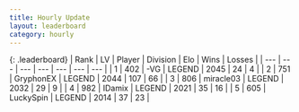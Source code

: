 ```yaml
---
title: Hourly Update
layout: leaderboard
category: hourly
---
```


{: .leaderboard}
| Rank | LV | Player | Division | Elo | Wins | Losses |
| --- | --- | --- | --- | --- | --- | --- |
| <span data-change="0">1</span> | 402 | <span title="ID: 92077">-VG</span> | LEGEND | <span data-change="0">2045</span> | <span data-change="0">24</span> | <span data-change="0">4</span> |
| <span data-change="1">2</span> | 751 | <span title="ID: 315148">GryphonEX</span> | LEGEND | <span data-change="21">2044</span> | <span data-change="5">107</span> | <span data-change="1">66</span> |
| <span data-change="-1">3</span> | 806 | <span title="ID: 416373">miracle03</span> | LEGEND | <span data-change="0">2032</span> | <span data-change="0">29</span> | <span data-change="0">9</span> |
| <span data-change="0">4</span> | 982 | <span title="ID: 357425">IDamix</span> | LEGEND | <span data-change="0">2021</span> | <span data-change="0">35</span> | <span data-change="0">16</span> |
| <span data-change="1">5</span> | 605 | <span title="ID: 498412">LuckySpin</span> | LEGEND | <span data-change="8">2014</span> | <span data-change="2">37</span> | <span data-change="1">23</span> |